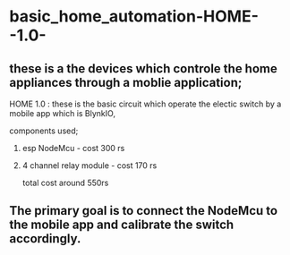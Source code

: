 # basic_home_automation-HOME--1.0-
these is a the devices which controle the home appliances through a moblie application;
--------------------------------------------------------------------------------------
HOME 1.0 :
these is the basic circuit which operate the electic switch by a mobile app which is BlynkIO,

components used;
1. esp NodeMcu  - cost 300 rs
2. 4 channel relay module - cost 170 rs

   total cost around 550rs

The primary goal is to connect the NodeMcu to the mobile app 
and calibrate the switch accordingly. 
------------------------------------------------------------


   
   
